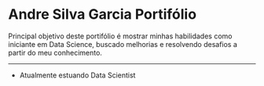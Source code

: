<h1>Andre Silva Garcia Portifólio</h1>

Principal objetivo deste portifólio é mostrar minhas habilidades como iniciante em Data Science, buscado melhorias e resolvendo desafios a partir do meu conhecimento.
<hr />

- Atualmente estuando Data Scientist
